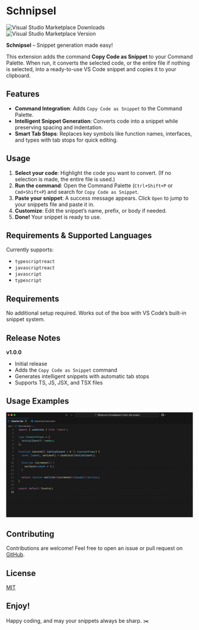 # Schnipsel

![Visual Studio Marketplace Downloads] ![Visual Studio Marketplace Version]

**Schnipsel** – Snippet generation made easy!

This extension adds the command **Copy Code as Snippet** to your Command Palette. When run, it converts the selected code, or the entire file if nothing is selected, into a ready-to-use VS Code snippet and copies it to your clipboard.

## Features

- **Command Integration**: Adds `Copy Code as Snippet` to the Command Palette.
- **Intelligent Snippet Generation**: Converts code into a snippet while preserving spacing and indentation.
- **Smart Tab Stops**: Replaces key symbols like function names, interfaces, and types with tab stops for quick editing.

## Usage

1. **Select your code**: Highlight the code you want to convert. (If no selection is made, the entire file is used.)
2. **Run the command**: Open the Command Palette (`Ctrl+Shift+P` or `Cmd+Shift+P`) and search for `Copy Code as Snippet`.
3. **Paste your snippet**: A success message appears. Click `Open` to jump to your snippets file and paste it in.
4. **Customize**: Edit the snippet’s name, prefix, or body if needed.
5. **Done!** Your snippet is ready to use.

## Requirements & Supported Languages

Currently supports:

- `typescriptreact`
- `javascriptreact`
- `javascript`
- `typescript`

## Requirements

No additional setup required. Works out of the box with VS Code’s built-in snippet system.

## Release Notes

**v1.0.0**

- Initial release
- Adds the `Copy Code as Snippet` command
- Generates intelligent snippets with automatic tab stops
- Supports TS, JS, JSX, and TSX files

## Usage Examples

![Demo](https://raw.githubusercontent.com/bpetermann/vscode-schnipsel/main/resources/demo.gif)

## Contributing

Contributions are welcome! Feel free to open an issue or pull request on [GitHub](https://github.com/bpetermann/vscode-schnipsel).

## License

[MIT](https://github.com/bpetermann/vscode-schnipsel/blob/main/LICENSE)

## Enjoy!

Happy coding, and may your snippets always be sharp. ✂️

[Visual Studio Marketplace Downloads]: https://img.shields.io/visual-studio-marketplace/d/bpetermann.schnipsel
[Visual Studio Marketplace Version]: https://img.shields.io/visual-studio-marketplace/v/bpetermann.schnipsel
